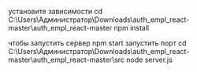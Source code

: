 установите зависимости
cd C:\Users\Администратор\Downloads\auth_empl_react-master\auth_empl_react-master
npm install

чтобы запустить сервер
npm start 
запустить порт 
cd C:\Users\Администратор\Downloads\auth_empl_react-master\auth_empl_react-master\src
node server.js
